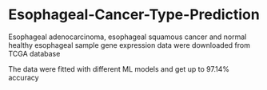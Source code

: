 # Esophageal-Cancer-Type-Prediction

Esophageal adenocarcinoma, esophageal squamous cancer and normal healthy esophageal sample gene expression data were downloaded from TCGA database

The data were fitted with different ML models and get up to 97.14% accuracy
